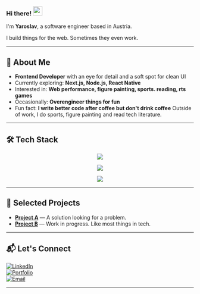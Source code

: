 ### Hi there! <img src="https://emojis.slackmojis.com/emojis/images/1536351075/4594/blob-wave.gif" width="25"/>

I'm **Yaroslav**, a software engineer based in Austria.

I build things for the web. Sometimes they even work.

---

## 🧩 About Me

- **Frontend Developer** with an eye for detail and a soft spot for clean UI
- Currently exploring: **Next.js, Node.js, React Native**
- Interested in: **Web performance, figure painting, sports. reading, rts games**
- Occasionally: **Overengineer things for fun**
- Fun fact: **I write better code after coffee but don't drink coffee**
Outside of work, I do sports, figure painting and read tech literature.

---

## 🛠 Tech Stack

<p align="center">
  <a href="https://skillicons.dev">
    <img src="https://skillicons.dev/icons?i=js,ts,react,redux,nextjs,nodejs,jest,cypress&perline=8" />
  </a>
</p>

<p align="center">
  <a href="https://skillicons.dev">
    <img src="https://skillicons.dev/icons?i=html,css,sass,materialui,bootstrap,tailwind,obsidian,notion&perline=8" />
  </a>
</p>

<p align="center">
  <a href="https://skillicons.dev">
    <img src="https://skillicons.dev/icons?i=babel,bash,git,github,npm,vite,yarn,figma&perline=8" />
  </a>
</p>


---

## 🚀 Selected Projects

- [**Project A**](https://github.com/YourUsername/ProjectA) — A solution looking for a problem.
- [**Project B**](https://github.com/YourUsername/ProjectB) — Work in progress. Like most things in tech.

---

## 📬 Let's Connect

[![LinkedIn](https://img.shields.io/badge/LinkedIn-%230077B5.svg?&style=for-the-badge&logo=linkedin&logoColor=white)](https://linkedin.com/in/YourLinkedIn)  
[![Portfolio](https://img.shields.io/badge/Portfolio-000?style=for-the-badge&logo=firefox&logoColor=white)](https://yourportfolio.com)  
[![Email](https://img.shields.io/badge/Email-D14836?style=for-the-badge&logo=gmail&logoColor=white&labelColor=EA4335)](mailto:youremail@example.com)

---

